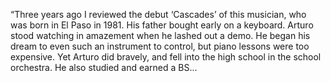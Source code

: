 “Three years ago I reviewed the debut ‘Cascades’ of this musician, who was born in El Paso in 1981. His father bought early on a keyboard. Arturo stood watching in amazement when he lashed out a demo. He began his dream to even such an instrument to control, but piano lessons were too expensive. Yet Arturo did bravely, and fell into the high school in the school orchestra. He also studied and earned a BS...
